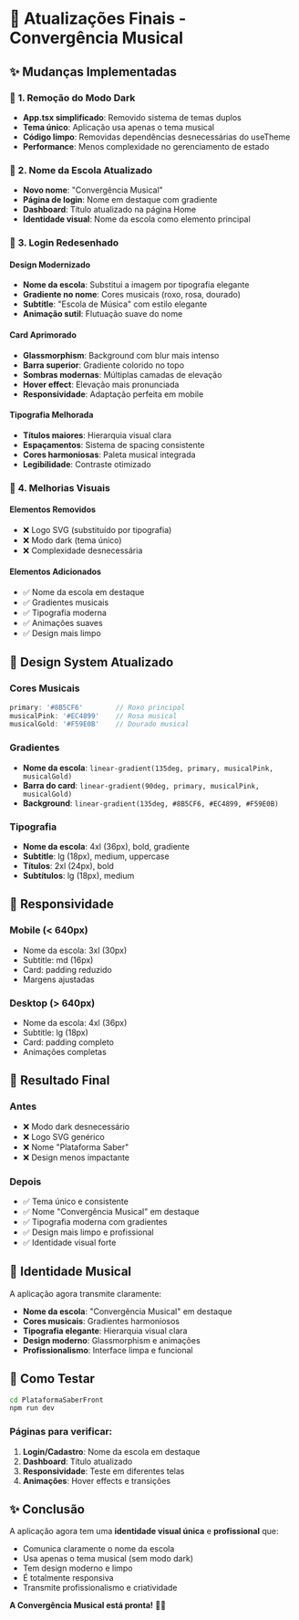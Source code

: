 # 🎵 Atualizações Finais - Convergência Musical

## ✨ Mudanças Implementadas

### 🚫 **1. Remoção do Modo Dark**
- **App.tsx simplificado**: Removido sistema de temas duplos
- **Tema único**: Aplicação usa apenas o tema musical
- **Código limpo**: Removidas dependências desnecessárias do useTheme
- **Performance**: Menos complexidade no gerenciamento de estado

### 🏫 **2. Nome da Escola Atualizado**
- **Novo nome**: "Convergência Musical"
- **Página de login**: Nome em destaque com gradiente
- **Dashboard**: Título atualizado na página Home
- **Identidade visual**: Nome da escola como elemento principal

### 🎨 **3. Login Redesenhado**

#### **Design Modernizado**
- **Nome da escola**: Substitui a imagem por tipografia elegante
- **Gradiente no nome**: Cores musicais (roxo, rosa, dourado)
- **Subtitle**: "Escola de Música" com estilo elegante
- **Animação sutil**: Flutuação suave do nome

#### **Card Aprimorado**
- **Glassmorphism**: Background com blur mais intenso
- **Barra superior**: Gradiente colorido no topo
- **Sombras modernas**: Múltiplas camadas de elevação
- **Hover effect**: Elevação mais pronunciada
- **Responsividade**: Adaptação perfeita em mobile

#### **Tipografia Melhorada**
- **Títulos maiores**: Hierarquia visual clara
- **Espaçamentos**: Sistema de spacing consistente
- **Cores harmoniosas**: Paleta musical integrada
- **Legibilidade**: Contraste otimizado

### 🎯 **4. Melhorias Visuais**

#### **Elementos Removidos**
- ❌ Logo SVG (substituído por tipografia)
- ❌ Modo dark (tema único)
- ❌ Complexidade desnecessária

#### **Elementos Adicionados**
- ✅ Nome da escola em destaque
- ✅ Gradientes musicais
- ✅ Tipografia moderna
- ✅ Animações suaves
- ✅ Design mais limpo

## 🎨 **Design System Atualizado**

### **Cores Musicais**
```typescript
primary: '#8B5CF6'        // Roxo principal
musicalPink: '#EC4899'    // Rosa musical  
musicalGold: '#F59E0B'    // Dourado musical
```

### **Gradientes**
- **Nome da escola**: `linear-gradient(135deg, primary, musicalPink, musicalGold)`
- **Barra do card**: `linear-gradient(90deg, primary, musicalPink, musicalGold)`
- **Background**: `linear-gradient(135deg, #8B5CF6, #EC4899, #F59E0B)`

### **Tipografia**
- **Nome da escola**: 4xl (36px), bold, gradiente
- **Subtitle**: lg (18px), medium, uppercase
- **Títulos**: 2xl (24px), bold
- **Subtítulos**: lg (18px), medium

## 📱 **Responsividade**

### **Mobile (< 640px)**
- Nome da escola: 3xl (30px)
- Subtitle: md (16px)
- Card: padding reduzido
- Margens ajustadas

### **Desktop (> 640px)**
- Nome da escola: 4xl (36px)
- Subtitle: lg (18px)
- Card: padding completo
- Animações completas

## 🚀 **Resultado Final**

### **Antes**
- ❌ Modo dark desnecessário
- ❌ Logo SVG genérico
- ❌ Nome "Plataforma Saber"
- ❌ Design menos impactante

### **Depois**
- ✅ Tema único e consistente
- ✅ Nome "Convergência Musical" em destaque
- ✅ Tipografia moderna com gradientes
- ✅ Design mais limpo e profissional
- ✅ Identidade visual forte

## 🎵 **Identidade Musical**

A aplicação agora transmite claramente:
- **Nome da escola**: "Convergência Musical" em destaque
- **Cores musicais**: Gradientes harmoniosos
- **Tipografia elegante**: Hierarquia visual clara
- **Design moderno**: Glassmorphism e animações
- **Profissionalismo**: Interface limpa e funcional

## 🚀 **Como Testar**

```bash
cd PlataformaSaberFront
npm run dev
```

### **Páginas para verificar:**
1. **Login/Cadastro**: Nome da escola em destaque
2. **Dashboard**: Título atualizado
3. **Responsividade**: Teste em diferentes telas
4. **Animações**: Hover effects e transições

## ✨ **Conclusão**

A aplicação agora tem uma **identidade visual única** e **profissional** que:
- Comunica claramente o nome da escola
- Usa apenas o tema musical (sem modo dark)
- Tem design moderno e limpo
- É totalmente responsiva
- Transmite profissionalismo e criatividade

**A Convergência Musical está pronta!** 🎵✨








